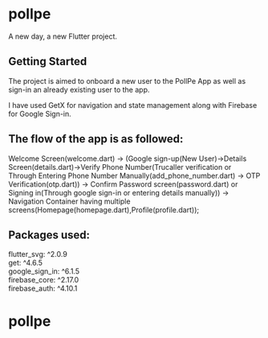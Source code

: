 # pollpe

A new day, a new Flutter project.

## Getting Started

The project is aimed to onboard a new user to the PollPe App as well as sign-in an already existing user to the app.

I have used GetX for navigation and state management along with Firebase for Google Sign-in.

## The flow of the app is as followed:

Welcome Screen(welcome.dart) -> (Google sign-up(New User)->Details Screen(details.dart)->Verify Phone Number(Trucaller verification or Through Entering Phone Number Manually(add_phone_number.dart) -> OTP Verification(otp.dart)) -> Confirm Password screen(password.dart) or Signing in(Through google sign-in or entering details manually)) -> Navigation Container having multiple screens(Homepage(homepage.dart),Profile(profile.dart));

## Packages used:

  flutter_svg: ^2.0.9<br/>
  get: ^4.6.5<br/>
  google_sign_in: ^6.1.5<br/>
  firebase_core: ^2.17.0<br/>
  firebase_auth: ^4.10.1<br/>



# pollpe
